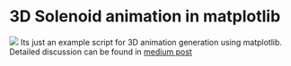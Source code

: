 # 3D Solenoid animation in matplotlib
![](https://github.com/abdullah-al-masud/3D-Solinoid-animation-in-matplotlib/blob/master/solinoid_multiple__animation.gif)
Its just an example script for 3D animation generation using matplotlib.
Detailed discussion can be found in [medium post](https://medium.com/@abdullahalmasud.buet/3d-solinoid-animation-in-matplotlib-c08aceae0e10)
